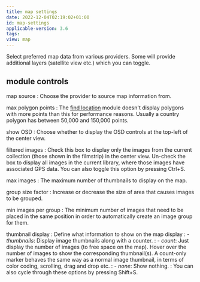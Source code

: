 ```yaml
---
title: map settings
date: 2022-12-04T02:19:02+01:00
id: map-settings
applicable-version: 3.6
tags:
view: map
---
```


Select preferred map data from various providers. Some will provide additional layers (satellite view etc.) which you can toggle.

## module controls

map source
: Choose the provider to source map information from.

max polygon points
: The [find location](./find-location.md) module doesn't display polygons with more points than this for performance reasons. Usually a country polygon has between 50,000 and 150,000 points.

show OSD
: Choose whether to display the OSD controls at the top-left of the center view.

filtered images
: Check this box to display only the images from the current collection (those shown in the filmstrip) in the center view. Un-check the box to display all images in the current library, where those images have associated GPS data. You can also toggle this option by pressing Ctrl+S.

max images
: The maximum number of thumbnails to display on the map.

group size factor
: Increase or decrease the size of area that causes images to be grouped.

min images per group
: The minimum number of images that need to be placed in the same position in order to automatically create an image group for them.

thumbnail display
: Define what information to show on the map display
: - _thumbnails_: Display image thumbnails along with a counter.
: - _count_: Just display the number of images (to free space on the map). Hover over the number of images to show the corresponding thumbnail(s). A count-only marker behaves the same way as a normal image thumbnail, in terms of color coding, scrolling, drag and drop etc.
: - _none_: Show nothing.
: You can also cycle through these options by pressing Shift+S.

